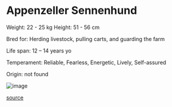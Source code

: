 # Appenzeller Sennenhund

Weight: 22 - 25 kg
Height: 51 - 56 cm

Bred for: Herding livestock, pulling carts, and guarding the farm

Life span: 12 – 14 years yo

Temperament: Reliable, Fearless, Energetic, Lively, Self-assured

Origin: not found

![image](https://cdn2.thedogapi.com/images/HkNkxlqEX_1280.jpg)

[source](https://api.thedogapi.com/v1/breeds/19)
